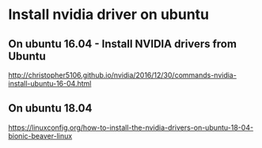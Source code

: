 # Install nvidia driver on ubuntu

## On ubuntu 16.04 - Install NVIDIA drivers from Ubuntu

http://christopher5106.github.io/nvidia/2016/12/30/commands-nvidia-install-ubuntu-16-04.html

## On ubuntu 18.04

https://linuxconfig.org/how-to-install-the-nvidia-drivers-on-ubuntu-18-04-bionic-beaver-linux
